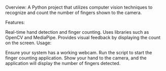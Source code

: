 Overview:
A Python project that utilizes computer vision techniques to recognize and count the number of fingers shown to the camera.

Features:

Real-time hand detection and finger counting.
Uses libraries such as OpenCV and MediaPipe.
Provides visual feedback by displaying the count on the screen.
Usage:

Ensure your system has a working webcam.
Run the script to start the finger counting application.
Show your hand to the camera, and the application will display the number of fingers detected.
